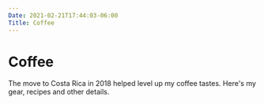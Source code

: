 ```yaml
---
Date: 2021-02-21T17:44:03-06:00
Title: Coffee
---
```


# Coffee

The move to Costa Rica in 2018 helped level up my coffee tastes. Here's my gear, recipes and other details.